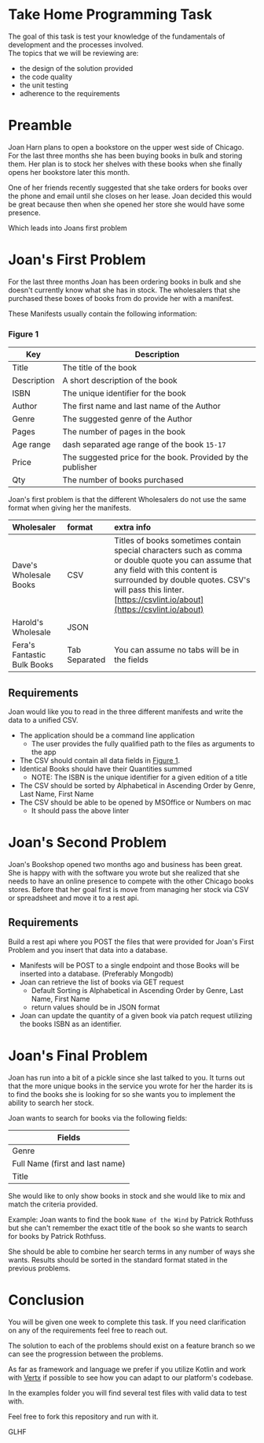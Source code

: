 Take Home Programming Task
====

The goal of this task is test your knowledge of the fundamentals of development and the processes involved.  
The topics that we will be reviewing are:
* the design of the solution provided
* the code quality
* the unit testing
* adherence to the requirements

# Preamble

Joan Harn plans to open a bookstore on the upper west side of Chicago. For the last three months she has been buying books in bulk and storing them.  Her plan is to stock her shelves with these books when she finally opens her bookstore later this month.


One of her friends recently suggested that she take orders for books over the phone and email until she closes on her lease.  Joan decided this would be great because then when she opened her store she would have some presence.

Which leads into Joans first problem

# Joan's First Problem

For the last three months Joan has been ordering books in bulk and she doesn't currently know what she has in stock.  The wholesalers that she purchased these boxes of books from do provide her with a manifest.

These Manifests usually contain the following information:

### Figure 1
|Key|Description|
|---|---|
|Title|The title of the book|
|Description| A short description of the book|
|ISBN| The unique identifier for the book|
|Author| The first name and last name of the Author|
|Genre| The suggested genre of the Author|
|Pages| The number of pages in the book|
|Age range| dash separated age range of the book `15-17`|
|Price| The suggested price for the book.  Provided by the publisher|
|Qty| The number of books purchased|

Joan's first problem is that the different Wholesalers do not use the same format when giving her the manifests.  

|Wholesaler|format|extra info|
|:--|:--|:--|
|Dave's Wholesale Books|CSV| Titles of books sometimes contain special characters such as comma or double quote you can assume that any field with this content is surrounded by double quotes.  CSV's will pass this linter.[https://csvlint.io/about](https://csvlint.io/about) |
|Harold's Wholesale|JSON||
|Fera's Fantastic Bulk Books| Tab Separated|You can assume no tabs will be in the fields|



## Requirements 
Joan would like you to read in the three different manifests and write the data to a unified CSV.

* The application should be a command line application
    * The user provides the fully qualified path to the files as arguments to the app
* The CSV should contain all data fields in [Figure 1](#Figure-1).
* Identical Books should have their Quantities summed
    * NOTE: The ISBN is the unique identifier for a given edition of a title
* The CSV should be sorted by Alphabetical in Ascending Order by Genre, Last Name, First Name
* The CSV should be able to be opened by MSOffice or Numbers on mac
    * It should pass the above linter

# Joan's Second Problem

Joan's Bookshop opened two months ago and business has been great.  She is happy with with the software you wrote but she realized that she needs to have an online presence to compete with the other Chicago books stores.  Before that her goal first is move from managing her stock via CSV or spreadsheet and move it to a rest api.

## Requirements

Build a rest api where you POST the files that were provided for Joan's First Problem and you insert that data into a database. 

* Manifests will be POST to a single endpoint and those Books will be inserted into a database. (Preferably Mongodb)
* Joan can retrieve the list of books via GET request
    * Default Sorting is Alphabetical in Ascending Order by Genre, Last Name, First Name
    * return values should be in JSON format
* Joan can update the quantity of a given book via patch request utilizing the books ISBN as an identifier.


# Joan's Final Problem
Joan has run into a bit of a pickle since she last talked to you.  It turns out that the more unique books in the service you wrote for her the harder its is to find the books she is looking for so she wants you to implement the ability to search her stock.

Joan wants to search for books via the following fields:

|Fields|
|---|
|Genre|
|Full Name (first and last name)|
|Title|

She would like to only show books in stock and she would like to mix and match the criteria provided.

Example:
Joan wants to find the book `Name of the Wind` by Patrick Rothfuss but she can't remember the exact title of the book so she wants to search for books by Patrick Rothfuss.

She should be able to combine her search terms in any number of ways she wants.  Results should be sorted in the standard format stated in the previous problems.


# Conclusion
You will be given one week to complete this task.  If you need clarification on any of the requirements feel free to reach out.  

The solution to each of the problems should exist on a feature branch so we can see the progression between the problems.

As far as framework and language we prefer if you utilize Kotlin and work with [Vertx](http://vertx.io) if possible to see how you can adapt to our platform's codebase.  

In the examples folder you will find several test files with valid data to test with.

Feel free to fork this repository and run with it.

GLHF
